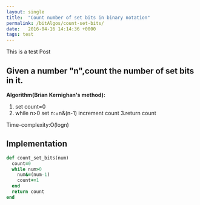 ```yaml
---
layout: single
title:  "Count number of set bits in binary notation"
permalink: /bitAlgos/count-set-bits/
date:   2016-04-16 14:14:36 +0000
tags: test
---
```


This is a test Post

## Given a number "n",count the number of set bits in it. ##
**Algorithm(Brian Kernighan's method):**
1. set count=0 
2. while n>0 
    set n:=n&(n-1)
    increment count
3.return count

Time-complexity:O(logn)

## Implementation
```ruby
def count_set_bits(num)
  count=0
  while num>0
    num&=(num-1)
    count+=1
  end
  return count
end
```